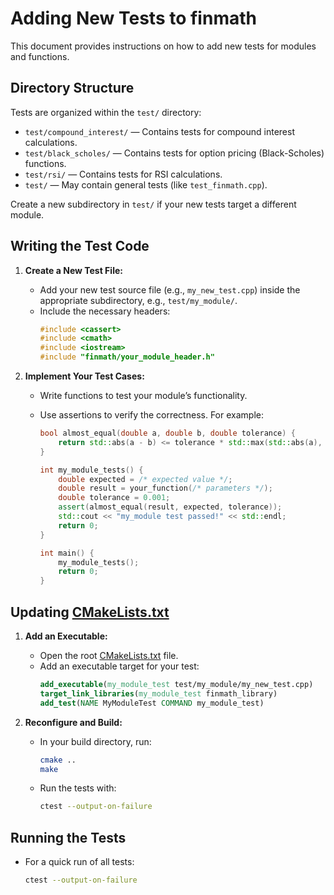 # Adding New Tests to finmath

This document provides instructions on how to add new tests for modules and functions.

## Directory Structure

Tests are organized within the `test/` directory:

- `test/compound_interest/` — Contains tests for compound interest calculations.
- `test/black_scholes/` — Contains tests for option pricing (Black-Scholes) functions.
- `test/rsi/` — Contains tests for RSI calculations.
- `test/` — May contain general tests (like `test_finmath.cpp`).

Create a new subdirectory in `test/` if your new tests target a different module.

## Writing the Test Code

1. **Create a New Test File:**

   - Add your new test source file (e.g., `my_new_test.cpp`) inside the appropriate subdirectory, e.g., `test/my_module/`.
   - Include the necessary headers:
     ```cpp
     #include <cassert>
     #include <cmath>
     #include <iostream>
     #include "finmath/your_module_header.h"
     ```

2. **Implement Your Test Cases:**

   - Write functions to test your module’s functionality.
   - Use assertions to verify the correctness. For example:

     ```cpp
     bool almost_equal(double a, double b, double tolerance) {
         return std::abs(a - b) <= tolerance * std::max(std::abs(a), std::abs(b));
     }

     int my_module_tests() {
         double expected = /* expected value */;
         double result = your_function(/* parameters */);
         double tolerance = 0.001;
         assert(almost_equal(result, expected, tolerance));
         std::cout << "my_module test passed!" << std::endl;
         return 0;
     }

     int main() {
         my_module_tests();
         return 0;
     }
     ```

## Updating [CMakeLists.txt](http://_vscodecontentref_/0)

1. **Add an Executable:**

   - Open the root [CMakeLists.txt](http://_vscodecontentref_/1) file.
   - Add an executable target for your test:
     ```cmake
     add_executable(my_module_test test/my_module/my_new_test.cpp)
     target_link_libraries(my_module_test finmath_library)
     add_test(NAME MyModuleTest COMMAND my_module_test)
     ```

2. **Reconfigure and Build:**
   - In your build directory, run:
     ```bash
     cmake ..
     make
     ```
   - Run the tests with:
     ```bash
     ctest --output-on-failure
     ```

## Running the Tests

- For a quick run of all tests:
  ```bash
  ctest --output-on-failure
  ```
